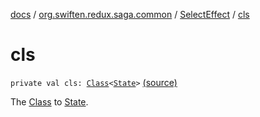 [docs](../../index.md) / [org.swiften.redux.saga.common](../index.md) / [SelectEffect](index.md) / [cls](./cls.md)

# cls

`private val cls: `[`Class`](http://docs.oracle.com/javase/6/docs/api/java/lang/Class.html)`<`[`State`](index.md#State)`>` [(source)](https://github.com/protoman92/KotlinRedux/tree/master/common/common-saga/src/main/kotlin/org/swiften/redux/saga/common/SelectEffect.kt#L19)

The [Class](http://docs.oracle.com/javase/6/docs/api/java/lang/Class.html) to [State](index.md#State).

